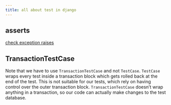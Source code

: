 ```yaml
---
title: all about test in django
---
```


## asserts

[check exception raises](https://docs.python.org/3/library/unittest.html#unittest.TestCase.assertRaises)

## TransactionTestCase

Note that we have to use `TransactionTestCase` and not `TestCase`. `TestCase` wraps every test inside a transaction block which gets rolled back at the end of the test. This is not suitable for our tests, which rely on having control over the outer transaction block. `TransactionTestCase` doesn’t wrap anything in a transaction, so our code can actually make changes to the test database.
